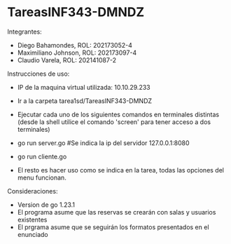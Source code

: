 # TareasINF343-DMNDZ
Integrantes:
  - Diego Bahamondes, ROL: 202173052-4
  - Maximiliano Johnson, ROL: 202173097-4
  - Claudio Varela, ROL: 202141087-2

Instrucciones de uso:

- IP de la maquina virtual utilizada: 10.10.29.233

- Ir a la carpeta tarea1sd/TareasINF343-DMNDZ

- Ejecutar cada uno de los siguientes comandos en terminales distintas (desde la shell utilice el comando 'screen' para tener acceso a dos terminales)

- go run server.go  #Se indica la ip del servidor 127.0.0.1:8080

- go run cliente.go 

- El resto es hacer uso como se indica en la tarea, todas las opciones del menu funcionan.

Consideraciones:

- Version de go 1.23.1
- El programa asume que las reservas se crearán con salas y usuarios existentes
- El prgrama asume que se seguirán los formatos presentados en el enunciado
